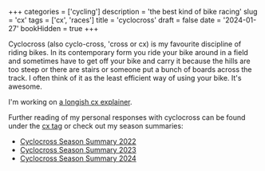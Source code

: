+++
categories = ['cycling']
description = 'the best kind of bike racing'
slug = 'cx'
tags = ['cx', 'races']
title = 'cyclocross'
draft = false
date = '2024-01-27'
bookHidden = true
+++

Cyclocross (also cyclo-cross, 'cross or cx) is my favourite discipline of riding bikes. In its contemporary form you ride your bike around in a field and sometimes have to get off your bike and carry it because the hills are too steep or there are stairs or someone put a bunch of boards across the track. I often think of it as the least efficient way of using your bike. It's awesome.

I'm working on [a longish cx explainer](../../essays/cx/).

Further reading of my personal responses with cyclocross can be found under the [cx tag](../../tags/cx/) or check out my season summaries:

* [Cyclocross Season Summary 2022](../cxseason2022/)
* [Cyclocross Season Summary 2023](../cxseason2023/)
* [Cyclocross Season Summary 2024](../cxseason2024/)

